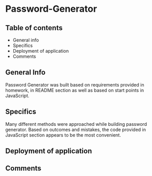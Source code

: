 # Password-Generator

## Table of contents

* General info
* Specifics
* Deployment of application
* Comments

## General Info

  Password Generator was built based on requirements provided in homework, in README section as well as based on start points in JavaScript.

## Specifics

  Many different methods were approached while building password generator. Based on outcomes and mistakes, the code provided in JavaScript section appears to be the most convenient.  




## Deployment of application

## Comments

